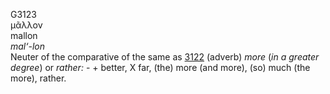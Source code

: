 G3123  
μᾶλλον  
mallon  
*mal‘-lon*  
Neuter of the comparative of the same as [3122](g3122) (adverb) *more*
(*in* *a* *greater* *degree*) or *rather:* - + better, X far, (the) more
(and more), (so) much (the more), rather.  
